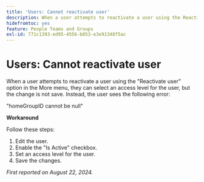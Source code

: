 ```yaml
---
title: 'Users: Cannot reactivate user'
description: When a user attempts to reactivate a user using the Reactivate user option in the More menu, they can select an access level for the user, but the change is not save. Instead, the user sees an error. A workaround is available.
hidefromtoc: yes
feature: People Teams and Groups
exl-id: 771c1393-ed95-4556-b053-e3e91348f5ac
---
```

# Users: Cannot reactivate user

When a user attempts to reactivate a user using the "Reactivate user" option in the More menu, they can select an access level for the user, but the change is not save. Instead, the user sees the following error:

"homeGroupID cannot be null"

**Workaround**

Follow these steps:

1. Edit the user.
1. Enable the "Is Active" checkbox.
1. Set an access level for the user.
1. Save the changes.

_First reported on August 22, 2024._
